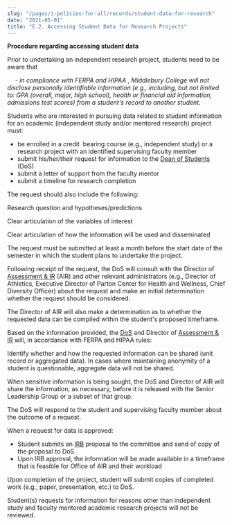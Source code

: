 ```yaml
---
slug: "/pages/i-policies-for-all/records/student-data-for-research"
date: "2021-05-01"
title: "E.2. Accessing Student Data for Research Projects"
---
```


**Procedure regarding accessing student data**

<span>Prior to undertaking an indepen</span><span>dent research project, students need to be aware that</span>

&emsp; - *in compliance with FERPA and HIPAA* *, Middlebury College will not disclose personally identifiable information (e.g., including, but not limited to: GPA (overall, major, high school), health or financial aid information, admissions test scores) from a student's record to another student.*

Students who are interested in pursuing data related to student information for an academic (independent study and/or mentored research) project must:

- be enrolled in a credit  bearing course (e.g., independent study) or a research project with an identified supervising faculty member
- submit his/her/their request for information to the [Dean of Students](https://www.middlebury.edu/college/student-life/dean-students) (DoS)
- submit a letter of support from the faculty mentor
- submit a timeline for research completion

The request should also include the following:

Research question and hypotheses/predictions

Clear articulation of the variables of interest

Clear articulation of how the information will be used and disseminated

The request must be submitted at least a month before the start date of the semester in which the student plans to undertake the project.

Following receipt of the request, the DoS will consult with the Director of [Assessment & IR](https://www.middlebury.edu/offices/administration/planning) (AIR) and other relevant administrators (e.g., Director of Athletics, Executive Director of Parton Center for Health and Wellness, Chief Diversity Officer) about the request and make an initial determination whether the request should be considered.

The Director of AIR will also make a determination as to whether the requested data can be compiled within the student's proposed timeframe.

Based on the information provided, the [DoS](https://www.middlebury.edu/college/student-life/dean-students) and Director of [Assessment & IR](https://www.middlebury.edu/offices/administration/planning) will, in accordance with FERPA and HIPAA rules:

Identify whether and how the requested information can be shared (unit record or aggregated data). In cases where maintaining anonymity of a student is questionable, aggregate data will not be shared.

When sensitive information is being sought, the DoS and Director of AIR will share the information, as necessary, before it is released with the Senior Leadership Group or a subset of that group.

The DoS will respond to the student and supervising faculty member about the outcome of a request.

When a request for data is approved:

- Student submits an [IRB](https://www.middlebury.edu/academics/resources/irb) proposal to the committee and send of copy of the proposal to DoS
- Upon IRB approval, the information will be made available in a timeframe that is feasible for Office of AIR and their workload

Upon completion of the project, student will submit copies of completed work (e.g., paper, presentation, etc.) to DoS.

Student(s) requests for information for reasons other than independent study and faculty mentored academic research projects will not be reviewed.
